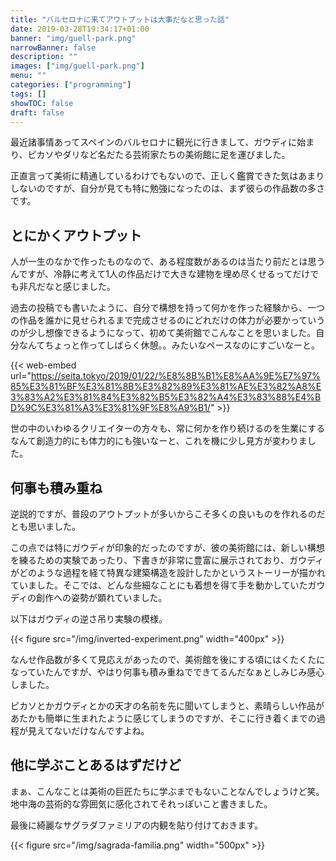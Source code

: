 ```yaml
---
title: "バルセロナに来てアウトプットは大事だなと思った話"
date: 2019-03-28T19:34:17+01:00
banner: "img/guell-park.png"
narrowBanner: false
description: ""
images: ["img/guell-park.png"]
menu: ""
categories: ["programming"]
tags: []
showTOC: false
draft: false
---
```


最近諸事情あってスペインのバルセロナに観光に行きまして、ガウディに始まり、ピカソやダリなど名だたる芸術家たちの美術館に足を運びました。

<!--more-->

正直言って美術に精通しているわけでもないので、正しく鑑賞できた気はあまりしないのですが、自分が見ても特に勉強になったのは、まず彼らの作品数の多さです。

## とにかくアウトプット

人が一生のなかで作ったものなので、ある程度数があるのは当たり前だとは思うんですが、冷静に考えて1人の作品だけで大きな建物を埋め尽くせるってだけでも非凡だなと感じました。

過去の投稿でも書いたように、自分で構想を持って何かを作った経験から、一つの作品を誰かに見せられるまで完成させるのにどれだけの体力が必要かっていうのが少し想像できるようになって、初めて美術館でこんなことを思いました。自分なんてちょっと作ってしばらく休憩。。みたいなペースなのにすごいなーと。

{{< web-embed url="https://seita.tokyo/2019/01/22/%E8%8B%B1%E8%AA%9E%E7%97%85%E3%81%BF%E3%81%8B%E3%82%89%E3%81%AE%E3%82%A8%E3%83%A2%E3%81%84%E3%82%B5%E3%82%A4%E3%83%88%E4%BD%9C%E3%81%A3%E3%81%9F%E8%A9%B1/" >}}

世の中のいわゆるクリエイターの方々も、常に何かを作り続けるのを生業にするなんて創造力的にも体力的にも強いなーと、これを機に少し見方が変わりました。

## 何事も積み重ね

逆説的ですが、普段のアウトプットが多いからこそ多くの良いものを作れるのだとも思いました。

この点では特にガウディが印象的だったのですが、彼の美術館には、新しい構想を練るための実験であったり、下書きが非常に豊富に展示されており、ガウディがどのような過程を経て特異な建築構造を設計したかというストーリーが描かれていました。そこでは、どんな些細なことにも着想を得て手を動かしていたガウディの創作への姿勢が顕れていました。

以下はガウディの逆さ吊り実験の模様。

{{< figure src="/img/inverted-experiment.png" width="400px" >}}

なんせ作品数が多くて見応えがあったので、美術館を後にする頃にはくたくたになっていたんですが、やはり何事も積み重ねでできてるんだなぁとしみじみ感心しました。

ピカソとかガウディとかの天才の名前を先に聞いてしまうと、素晴らしい作品があたかも簡単に生まれたように感じてしまうのですが、そこに行き着くまでの過程が見えてないだけなんですよね。

## 他に学ぶことあるはずだけど

まぁ、こんなことは美術の巨匠たちに学ぶまでもないことなんでしょうけど笑。
地中海の芸術的な雰囲気に感化されてそれっぽいこと書きました。

最後に綺麗なサグラダファミリアの内観を貼り付けておきます。

{{< figure src="/img/sagrada-familia.png" width="500px" >}}

